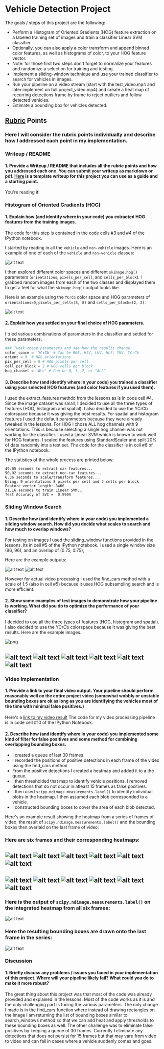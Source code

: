 # Vehicle Detection Project

The goals / steps of this project are the following:

* Perform a Histogram of Oriented Gradients (HOG) feature extraction on a labeled training set of images and train a classifier Linear SVM classifier
* Optionally, you can also apply a color transform and append binned color features, as well as histograms of color, to your HOG feature vector. 
* Note: for those first two steps don't forget to normalize your features and randomize a selection for training and testing.
* Implement a sliding-window technique and use your trained classifier to search for vehicles in images.
* Run your pipeline on a video stream (start with the test_video.mp4 and later implement on full project_video.mp4) and create a heat map of recurring detections frame by frame to reject outliers and follow detected vehicles.
* Estimate a bounding box for vehicles detected.

[//]: # (Image References)
[image1]: ./output_images/car_not_car.png
[image2]: ./output_images/HOG_example.png
[image3a]: ./output_images/sliding-windows/test1.jpg
[image3b]: ./output_images/sliding-windows/test2.jpg
[image3c]: ./output_images/sliding-windows/test3.jpg
[image3d]: ./output_images/sliding-windows/test4.jpg
[image3e]: ./output_images/sliding-windows/test5.jpg
[image3f]: ./output_images/sliding-windows/test6.jpg
[image4a]: ./output_images/candidate-windows/test1.jpg
[image4b]: ./output_images/candidate-windows/test2.jpg
[image4c]: ./output_images/candidate-windows/test3.jpg
[image4d]: ./output_images/candidate-windows/test4.jpg
[image4e]: ./output_images/candidate-windows/test5.jpg
[image4f]: ./output_images/candidate-windows/test6.jpg
[image5a]: ./output_images/heat-map/test1.jpg
[image5b]: ./output_images/heat-map/test2.jpg
[image5c]: ./output_images/heat-map/test3.jpg
[image5d]: ./output_images/heat-map/test4.jpg
[image5e]: ./output_images/heat-map/test5.jpg
[image5f]: ./output_images/heat-map/test6.jpg
[image6a]: ./output_images/detected-cars/test1.jpg
[image6b]: ./output_images/detected-cars/test2.jpg
[image6c]: ./output_images/detected-cars/test3.jpg
[image6d]: ./output_images/detected-cars/test4.jpg
[image6e]: ./output_images/detected-cars/test5.jpg
[image6f]: ./output_images/detected-cars/test6.jpg
[image6]: ./output_images/labels_map.png
[image7]: ./output_images/output_bboxes.png
[video1]: ./output_videos/project_video.mp4

## [Rubric](https://review.udacity.com/#!/rubrics/513/view) Points
### Here I will consider the rubric points individually and describe how I addressed each point in my implementation.  

### Writeup / README

#### 1. Provide a Writeup / README that includes all the rubric points and how you addressed each one.  You can submit your writeup as markdown or pdf.  [Here](https://github.com/udacity/CarND-Vehicle-Detection/blob/master/writeup_template.md) is a template writeup for this project you can use as a guide and a starting point.  

You're reading it!

### Histogram of Oriented Gradients (HOG)

#### 1. Explain how (and identify where in your code) you extracted HOG features from the training images.

The code for this step is contained in the code cells #3 and #4 of the IPython notebook.

I started by reading in all the `vehicle` and `non-vehicle` images.  Here is an example of one of each of the `vehicle` and `non-vehicle` classes:

![alt text][image1]

I then explored different color spaces and different `skimage.hog()` parameters (`orientations`, `pixels_per_cell`, and `cells_per_block`). I grabbed random images from each of the two classes and displayed them to get a feel for what the `skimage.hog()` output looks like.

Here is an example using the `YCrCb` color space and HOG parameters of `orientations=9`, `pixels_per_cell=(8, 8)` and `cells_per_block=(2, 2)`:

![alt text][image2]

#### 2. Explain how you settled on your final choice of HOG parameters.

I tried various combinations of parameters in the classifier and settled for these parameters.

```python
### Tweak these parameters and see how the results change.
color_space = 'YCrCb' # Can be RGB, HSV, LUV, HLS, YUV, YCrCb
orient = 9  # HOG orientations
pix_per_cell = 8 # HOG pixels per cell
cell_per_block = 2 # HOG cells per block
hog_channel = 'ALL' # Can be 0, 1, 2, or "ALL"
```

#### 3. Describe how (and identify where in your code) you trained a classifier using your selected HOG features (and color features if you used them).

I used the extract_features methdo from the lessons as is in code cell #4. Since the image dataset was small, I decided to use all the three types of features (HOG, histogram and spatial). I also decided to use the YCrCb colorspace because it was giving the best results. For spatial and histogram features I used the default parammeters because they were already tweaked in the lessons.
For HOG I chose ALL hog channels with 9 orientations. This is because selecting a single hog channel was not working for the classifier. I used a Linear SVM which is known to work well for HOG features. I scaled the features using StandardScaler and split 20% of data randomly into a test set. The code for the classifier is in cell #8 of the IPython notebook.

The statistics of the whole process are printed below:

    49.05 seconds to extract car features...
    50.92 seconds to extract non-car features...
    6.36 seconds to scale/transform features...
    Using: 9 orientations 8 pixels per cell and 2 cells per block
    Feature vector length: 8460
    31.16 seconds to train Linear SVM...
    Test Accuracy of SVC =  0.9904

### Sliding Window Search

#### 1. Describe how (and identify where in your code) you implemented a sliding window search. How did you decide what scales to search and how much to overlap windows?

For testing on images I used the sliding_window functions provided in the lessons. Its in cell #5 of the IPython notebook. 
I used a single window size (96, 96), and an overlap of (0.75, 0.75),

Here are the example outputs:

![alt text][image3a]
![alt text][image3b]

However for actual video processing I used the find_cars method with a scale of 1.5 (also in cell #5) because it uses HOG subsampling search and is more efficient.

#### 2. Show some examples of test images to demonstrate how your pipeline is working.  What did you do to optimize the performance of your classifier?

I decided to use all the three types of features (HOG, histogram and spatial). I also decided to use the YCrCb colorspace because it was giving the best results. Here are the example images.

![png](output_10_0.png)

![alt text][image6a]
![alt text][image6b]
![alt text][image6c]
![alt text][image6d]
![alt text][image6e]
![alt text][image6f]
---

### Video Implementation

#### 1. Provide a link to your final video output.  Your pipeline should perform reasonably well on the entire project video (somewhat wobbly or unstable bounding boxes are ok as long as you are identifying the vehicles most of the time with minimal false positives.)

Here's a [link to my video result](../output_videos/project_video.mp4)
The code for my video processing pipeline is in code cell #10 of the IPython Notebook.

#### 2. Describe how (and identify where in your code) you implemented some kind of filter for false positives and some method for combining overlapping bounding boxes.

* I created a queue of last 30 frames.
* I recorded the positions of positive detections in each frame of the video using the find_cars method.
* From the positive detections I created a heatmap and added it to a the queue.
* I then thresholded that map to identify vehicle positions. I removed detections that do not occur in atleast 15 frames as false positives.
* I then used `scipy.ndimage.measurements.label()` to identify individual blobs in the heatmap. I then assumed each blob corresponded to a vehicle.
* I constructed bounding boxes to cover the area of each blob detected.  

Here's an example result showing the heatmap from a series of frames of video, the result of `scipy.ndimage.measurements.label()` and the bounding boxes then overlaid on the last frame of video:

### Here are six frames and their corresponding heatmaps:

![alt text][image4a]
![alt text][image4b]
![alt text][image4c]
![alt text][image4d]
![alt text][image4e]
![alt text][image4f]
---
![alt text][image5a]
![alt text][image5b]
![alt text][image5c]
![alt text][image5d]
![alt text][image5e]
![alt text][image5f]
---


### Here is the output of `scipy.ndimage.measurements.label()` on the integrated heatmap from all six frames:
![alt text][image5f]

### Here the resulting bounding boxes are drawn onto the last frame in the series:
![alt text][image6f]


### Discussion

#### 1. Briefly discuss any problems / issues you faced in your implementation of this project.  Where will your pipeline likely fail?  What could you do to make it more robust?

The great thing about this project was that most of the code was already provided and explained in the lessons. Most of the code works as it is and the only challenging part is tuning the various parameters.
The only change I made is in the find_cars function where instead of drawing rectangles on the image I am returning the list of bounding boxes similar to search_windows method so that we can add heat and apply thresholds to these bounding boxes as well.
The other challenge was to eliminate false positives by keeping a queue of 30 frames.
Currently I eliminate any detections that does not persist for 15 frames but that may varu from video to video and can fail in cases where a vehicle suddenly comes and goes.
